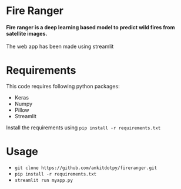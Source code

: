 Fire Ranger
===========
#### Fire ranger is a deep learning based model to predict wild fires from satellite images.

The web app has been made using streamlit

Requirements
============
This code requires following python packages:
- Keras
- Numpy
- Pillow
- Streamlit

Install the requirements using `pip install -r requirements.txt`

Usage
=====
- `git clone https://github.com/ankitdotpy/fireranger.git`
- `pip install -r requirements.txt`
- `streamlit run myapp.py`
